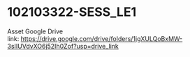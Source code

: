 # 102103322-SESS_LE1


Asset Google Drive link: https://drive.google.com/drive/folders/1jgXULQoBxMW-3sIIUVdvXO6j52Ih0Zof?usp=drive_link

